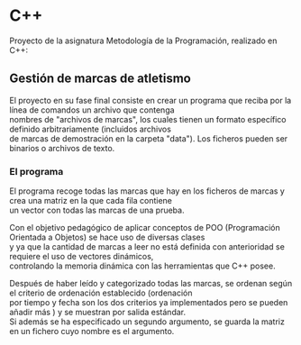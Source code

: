 # C++  
  
Proyecto de la asignatura Metodología de la Programación, realizado en C++:  
  
## Gestión de marcas de atletismo  
  
El proyecto en su fase final consiste en crear un programa que reciba por la línea de comandos un archivo que contenga  
nombres de "archivos de marcas", los cuales tienen un formato específico definido arbitrariamente (incluidos archivos   
de marcas de demostración en la carpeta "data"). Los ficheros pueden ser binarios o archivos de texto.  
  
### El programa  
  
El programa recoge todas las marcas que hay en los ficheros de marcas y crea una matriz en la que cada fila contiene  
un vector con todas las marcas de una prueba.  
  
Con el objetivo pedagógico de aplicar conceptos de POO (Programación Orientada a Objetos) se hace uso de diversas clases  
y ya que la cantidad de marcas a leer no está definida con anterioridad se requiere el uso de vectores dinámicos,  
controlando la memoria dinámica con las herramientas que C++ posee.  
  
Después de haber leído y categorizado todas las marcas, se ordenan según el criterio de ordenación establecido (ordenación  
por tiempo y fecha son los dos criterios ya implementados pero se pueden añadir más ) y se muestran por salida estándar.  
Si además se ha especificado un segundo argumento, se guarda la matriz en un fichero cuyo nombre es el argumento.  
